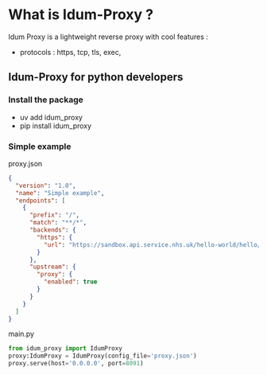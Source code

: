 # What is Idum-Proxy ?

Idum Proxy is a lightweight reverse proxy with cool features :

* protocols : https, tcp, tls, exec,

## Idum-Proxy for python developers

### Install the package

* uv add idum_proxy
* pip install idum_proxy

### Simple example

proxy.json
```json
{
  "version": "1.0",
  "name": "Simple example",
  "endpoints": [
    {
      "prefix": "/",
      "match": "**/*",
      "backends": {
        "https": {
          "url": "https://sandbox.api.service.nhs.uk/hello-world/hello/world$"
        }
      },
      "upstream": {
        "proxy": {
          "enabled": true
        }
      }
    }
  ]
}
```

main.py
```python
from idum_proxy import IdumProxy
proxy:IdumProxy = IdumProxy(config_file='proxy.json')
proxy.serve(host='0.0.0.0', port=8091)
```